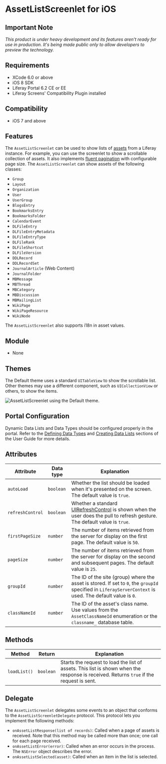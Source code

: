 # AssetListScreenlet for iOS

## Important Note

_This product is under heavy development and its features aren't ready for use in production. It's being made public only to allow developers to preview the technology._

## Requirements

- XCode 6.0 or above
- iOS 8 SDK
- Liferay Portal 6.2 CE or EE
- Liferay Screens' Compatibility Plugin installed

## Compatibility

- iOS 7 and above

## Features

The `AssetListScreenlet` can be used to show lists of [assets](https://www.liferay.com/documentation/liferay-portal/6.2/development/-/ai/asset-framework-liferay-portal-6-2-dev-guide-06-en) from a Liferay instance. For example, you can use the screenlet to show a scrollable collection of assets. It also implements [fluent pagination](http://www.iosnomad.com/blog/2014/4/21/fluent-pagination) with configurable page size. The `AssetListScreenlet` can show assets of the following classes:

- `Group`
- `Layout`
- `Organization`
- `User`
- `UserGroup`
- `BlogsEntry`
- `BookmarksEntry`
- `BookmarksFolder`
- `CalendarEvent`
- `DLFileEntry`
- `DLFileEntryMetadata`
- `DLFileEntryType`
- `DLFileRank`
- `DLFileShortcut`
- `DLFileVersion`
- `DDLRecord`
- `DDLRecordSet`
- `JournalArticle` (Web Content)
- `JournalFolder`
- `MBMessage`
- `MBThread`
- `MBCategory`
- `MBDiscussion`
- `MBMailingList`
- `WikiPage`
- `WikiPageResource`
- `WikiNode`

The `AssetListScreenlet` also supports i18n in asset values.

## Module

- None

## Themes

The Default theme uses a standard `UITableView` to show the scrollable list. Other themes may use a different component, such as `UICollectionView` or others, to show the items.

![`AssetListScreenlet` using the Default theme.](Images/assetlist.png)

## Portal Configuration

Dynamic Data Lists and Data Types should be configured properly in the portal. Refer to the [Defining Data Types](https://dev.liferay.com/discover/portal/-/knowledge_base/6-2/building-a-list-platform-in-liferay-and-defining-data-) and [Creating Data Lists](https://dev.liferay.com/discover/portal/-/knowledge_base/6-2/creating-data-lists) sections of the User Guide for more details.

## Attributes

| Attribute | Data type | Explanation |
|-----------|-----------|-------------| 
| `autoLoad` | `boolean` | Whether the list should be loaded when it's presented on the screen. The default value is `true`. |
| `refreshControl` | `boolean` | Whether a standard [UIRefreshControl](https://developer.apple.com/library/ios/documentation/UIKit/Reference/UIRefreshControl_class/) is shown when the user does the pull to refresh gesture. The default value is `true`. |
| `firstPageSize` | `number` | The number of items retrieved from the server for display on the first page. The default value is `50`. |
| `pageSize` | `number` | The number of items retrieved from the server for display on the second and subsequent pages. The default value is `25`. |
| `groupId` | `number` | The ID of the site (group) where the asset is stored. If set to `0`, the `groupId` specified in `LiferayServerContext` is used. The default value is `0`. |
| `classNameId` | `number` | The ID of the asset's class name. Use values from the `AssetClassNameId` enumeration or the `classname_` database table. |

## Methods

| Method | Return | Explanation |
|-----------|-----------|-------------| 
| `loadList()` | `boolean` | Starts the request to load the list of assets. This list is shown when the response is received. Returns `true` if the request is sent. |

## Delegate

The `AssetListScreenlet` delegates some events to an object that conforms to the `AssetListScreenletDelegate` protocol. This protocol lets you implement the following methods:

- `onAssetListResponse(list of records)`: Called when a page of assets is received. Note that this method may be called more than once; one call for each page received.
- `onAssetListError(error)`: Called when an error occurs in the process. The `NSError` object describes the error.
- `onAssetListSelected(asset)`: Called when an item in the list is selected.
